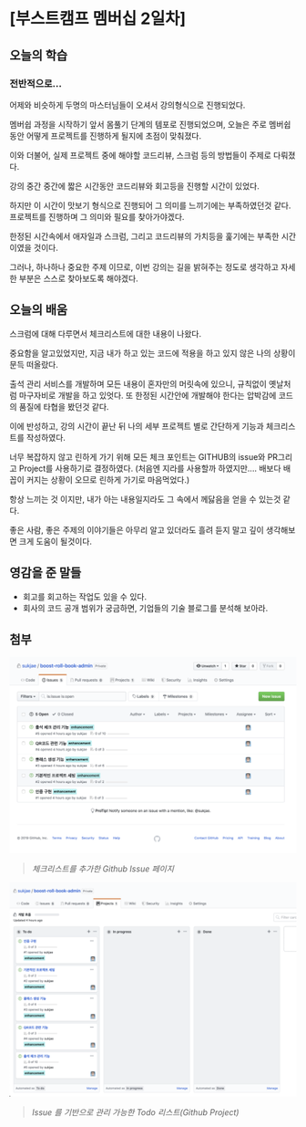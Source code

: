 # [부스트캠프 멤버십 2일차]

## 오늘의 학습

### 전반적으로...

어제와 비슷하게 두명의 마스터님들이 오셔서 강의형식으로 진행되었다. 

멤버쉽 과정을 시작하기 앞서 몸풀기 단계의 템포로 진행되었으며, 오늘은 주로 멤버쉽동안 어떻게 프로젝트를 진행하게 될지에 초점이 맞춰졌다. 

이와 더불어, 실제 프로젝트 중에 해야할 코드리뷰, 스크럼 등의 방법들이 주제로 다뤄졌다. 

강의 중간 중간에 짧은 시간동안 코드리뷰와 회고등을 진행할 시간이 있었다. 

하지만 이 시간이 맛보기 형식으로 진행되어 그 의미를 느끼기에는 부족하였던것 같다. 
프로젝트를 진행하며 그 의미와 필요를 찾아가야겠다. 

한정된 시간속에서 애자일과 스크럼, 그리고 코드리뷰의 가치등을 훑기에는 부족한 시간이였을 것이다. 

그러나, 하나하나 중요한 주제 이므로, 이번 강의는 길을 밝혀주는 정도로 생각하고 자세한 부분은 스스로 찾아보도록 해야겠다. 


## 오늘의 배움

스크럼에 대해 다루면서 체크리스트에 대한 내용이 나왔다. 

중요함을 알고있었지만, 지금 내가 하고 있는 코드에 적용을 하고 있지 않은 나의 상황이 문득 떠올랐다.

출석 관리 서비스를 개발하며 모든 내용이 혼자만의 머릿속에 있으니, 규칙없이 옛날처럼 마구자비로 개발을 하고 있엇다. 
또 한정된 시간안에 개발해야 한다는 압박감에 코드의 품질에 타협을 봤던것 같다. 

이에 반성하고, 강의 시간이 끝난 뒤 나의 세부 프로젝트 별로 간단하게 기능과 체크리스트를 작성하였다. 

너무 복잡하지 않고 린하게 가기 위해 모든 체크 포인트는 GITHUB의 issue와 PR그리고 Project를 사용하기로 결정하였다. (처음엔 지라를 사용할까 하였지만.... 배보다 배꼽이 커지는 상황이 오므로 린하게 가기로 마음먹었다.)

항상 느끼는 것 이지만, 내가 아는 내용일지라도 그 속에서 께닳음을 얻을 수 있는것 같다. 

좋은 사람, 좋은 주제의 이야기들은 아무리 알고 있더라도 흘려 듣지 말고 깊이 생각해보면 크게 도움이 될것이다. 

## 영감을 준 말들

- 회고를 회고하는 작업도 있을 수 있다. 
- 회사의 코드 공개 범위가 궁금하면, 기업들의 기술 블로그를 분석해 보아라. 


## 첨부

![](./1.png)
> *체크리스트를 추가한 Github Issue 페이지*

![](./2.png)
> *Issue 를 기반으로 관리 가능한 Todo 리스트(Github Project)*
